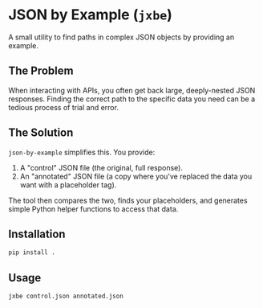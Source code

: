 # JSON by Example (`jxbe`)

A small utility to find paths in complex JSON objects by providing an example.

## The Problem

When interacting with APIs, you often get back large, deeply-nested JSON responses. Finding the correct path to the specific data you need can be a tedious process of trial and error.

## The Solution

`json-by-example` simplifies this. You provide:
1.  A "control" JSON file (the original, full response).
2.  An "annotated" JSON file (a copy where you've replaced the data you want with a placeholder tag).

The tool then compares the two, finds your placeholders, and generates simple Python helper functions to access that data.

## Installation

```bash
pip install .
```

## Usage

```bash
jxbe control.json annotated.json
```
